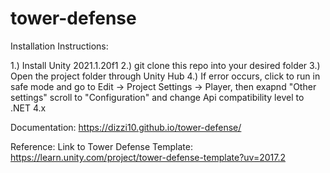 # tower-defense
Installation Instructions:

1.) Install Unity 2021.1.20f1
2.) git clone this repo into your desired folder
3.) Open the project folder through Unity Hub
4.) If error occurs, click to run in safe mode and go to Edit -> Project Settings -> Player, then exapnd "Other settings"
scroll to "Configuration" and change Api compatibility level to .NET 4.x

Documentation:
https://dizzi10.github.io/tower-defense/

Reference:
Link to Tower Defense Template: https://learn.unity.com/project/tower-defense-template?uv=2017.2
